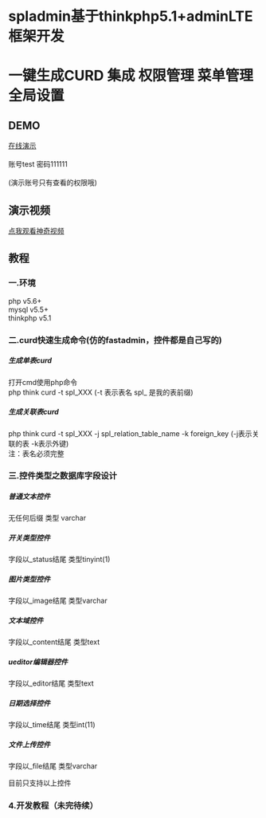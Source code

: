 # spladmin基于thinkphp5.1+adminLTE框架开发 
# 一键生成CURD 集成 权限管理 菜单管理 全局设置

## DEMO
[在线演示](http://spladmin.o8o8o8.com/admin)<br><br>
账号test 密码111111<br><br>
(演示账号只有查看的权限哦) 

## 演示视频
[点我观看神奇视频](http://spladmin.o8o8o8.com/demo.html)

## 教程
### 一.环境
php  v5.6+<br>
mysql v5.5+<br>
thinkphp v5.1

### 二.curd快速生成命令(仿的fastadmin，控件都是自己写的)
##### 生成单表curd
打开cmd使用php命令<br>
php think curd -t spl_XXX (-t 表示表名 spl_ 是我的表前缀)
##### 生成关联表curd
php think curd -t spl_XXX -j spl_relation_table_name -k foreign_key (-j表示关联的表 -k表示外键)<br>
注：表名必须完整

### 三.控件类型之数据库字段设计
##### 普通文本控件
无任何后缀 类型 varchar 

##### 开关类型控件
字段以_status结尾 类型tinyint(1)

##### 图片类型控件
字段以_image结尾 类型varchar

##### 文本域控件
字段以_content结尾 类型text

##### ueditor编辑器控件
字段以_editor结尾 类型text

##### 日期选择控件
字段以_time结尾 类型int(11)

##### 文件上传控件
字段以_file结尾 类型varchar

目前只支持以上控件

### 4.开发教程（未完待续）
